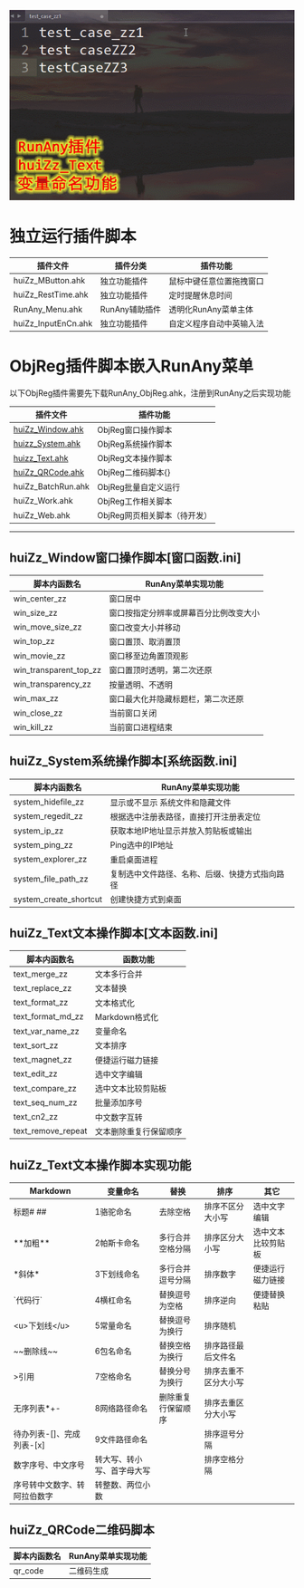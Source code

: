 ![RunAny_huiZz_Text变量命名功能](/assets/images/RunAny_huiZz_Text变量命名功能.gif)

# 独立运行插件脚本
| 插件文件            | 插件分类       | 插件功能                 |
| ------------------- | -------------- | ------------------------ |
| huiZz_MButton.ahk   | 独立功能插件   | 鼠标中键任意位置拖拽窗口 |
| huiZz_RestTime.ahk  | 独立功能插件   | 定时提醒休息时间         |
| RunAny_Menu.ahk     | RunAny辅助插件 | 透明化RunAny菜单主体     |
| huiZz_InputEnCn.ahk | 独立功能插件   | 自定义程序自动中英输入法  |

# ObjReg插件脚本嵌入RunAny菜单
以下ObjReg插件需要先下载RunAny_ObjReg.ahk，注册到RunAny之后实现功能

| 插件文件           | 插件功能                     |
| ------------------ | ---------------------------- |
| [huiZz_Window.ahk](/plugins-list?id=huizz_window窗口操作脚本窗口函数ini)   | ObjReg窗口操作脚本           |
| [huizz_System.ahk](/plugins-list?id=huizz_system系统操作脚本系统函数ini)   | ObjReg系统操作脚本           |
| [huizz_Text.ahk](/plugins-list?id=huizz_text文本操作脚本文本函数ini)     | ObjReg文本操作脚本           |
| [huiZz_QRCode.ahk](/plugins-list?id=huizz_qrcode二维码脚本)   | ObjReg二维码脚本{}           |
| huiZz_BatchRun.ahk | ObjReg批量自定义运行         |
| huiZz_Work.ahk     | ObjReg工作相关脚本           |
| huiZz_Web.ahk      | ObjReg网页相关脚本（待开发） |


---

## huiZz_Window窗口操作脚本[窗口函数.ini]

| 脚本内函数名            | RunAny菜单实现功能                      |
| ---------------------- | -------------------------------------- |
| win_center_zz          | 窗口居中                               |
| win_size_zz            | 窗口按指定分辨率或屏幕百分比例改变大小    |
| win_move_size_zz       | 窗口改变大小并移动                      |
| win_top_zz             | 窗口置顶、取消置顶                      |
| win_movie_zz           | 窗口移至边角置顶观影                    |
| win_transparent_top_zz | 窗口置顶时透明，第二次还原               |
| win_transparency_zz    | 按量透明、不透明                        |
| win_max_zz             | 窗口最大化并隐藏标题栏，第二次还原       |
| win_close_zz           | 当前窗口关闭                           |
| win_kill_zz            | 当前窗口进程结束                        |

## huiZz_System系统操作脚本[系统函数.ini]

| 脚本内函数名           | RunAny菜单实现功能                             |
| ---------------------- | ---------------------------------------------- |
| system_hidefile_zz     | 显示或不显示 系统文件和隐藏文件                |
| system_regedit_zz      | 根据选中注册表路径，直接打开注册表定位         |
| system_ip_zz           | 获取本地IP地址显示并放入剪贴板或输出           |
| system_ping_zz         | Ping选中的IP地址                               |
| system_explorer_zz     | 重启桌面进程                                   |
| system_file_path_zz    | 复制选中文件路径、名称、后缀、快捷方式指向路径 |
| system_create_shortcut | 创建快捷方式到桌面                             |

## huiZz_Text文本操作脚本[文本函数.ini]

| 脚本内函数名       | 函数功能               |
| ------------------ | ---------------------- |
| text_merge_zz      | 文本多行合并           |
| text_replace_zz    | 文本替换               |
| text_format_zz     | 文本格式化             |
| text_format_md_zz  | Markdown格式化         |
| text_var_name_zz   | 变量命名               |
| text_sort_zz       | 文本排序               |
| text_magnet_zz     | 便捷运行磁力链接       |
| text_edit_zz       | 选中文字编辑           |
| text_compare_zz    | 选中文本比较剪贴板     |
| text_seq_num_zz    | 批量添加序号           |
| text_cn2_zz        | 中文数字互转           |
| text_remove_repeat | 文本删除重复行保留顺序 |

## huiZz_Text文本操作脚本实现功能

| Markdown                     | 变量命名                   | 替换               | 排序                 | 其它               |
| ---------------------------- | -------------------------- | ------------------ | -------------------- | ------------------ |
| 标题# ##                     | 1骆驼命名                  | 去除空格           | 排序不区分大小写     | 选中文字编辑       |
| \*\*加粗\*\*                 | 2帕斯卡命名                | 多行合并空格分隔   | 排序区分大小写       | 选中文本比较剪贴板 |
| \*斜体\*                     | 3下划线命名                | 多行合并逗号分隔   | 排序数字             | 便捷运行磁力链接   |
| \`代码行\`                   | 4横杠命名                  | 替换逗号为空格     | 排序逆向             | 便捷替换粘贴       |
| \<u\>下划线\</u\>            | 5常量命名                  | 替换逗号为换行     | 排序随机             |                    |
| \~\~删除线\~\~               | 6包名命名                  | 替换空格为换行     | 排序路径最后文件名   |                    |
| \>引用                       | 7空格命名                  | 替换分号为换行     | 排序去重不区分大小写 |                    |
| 无序列表\*+-                 | 8网络路径命名              | 删除重复行保留顺序 | 排序去重区分大小写   |                    |
| 待办列表-[]、完成列表-[x]    | 9文件路径命名              |                    | 排序逗号分隔         |                    |
| 数字序号、中文序号           | 转大写、转小写、首字母大写 |                    | 排序空格分隔         |                    |
| 序号转中文数字、转阿拉伯数字 | 转整数、两位小数           |                    |                      |                    |

## huiZz_QRCode二维码脚本

| 脚本内函数名 | RunAny菜单实现功能 |
| ------------ | ------------------ |
| qr_code      | 二维码生成         |


